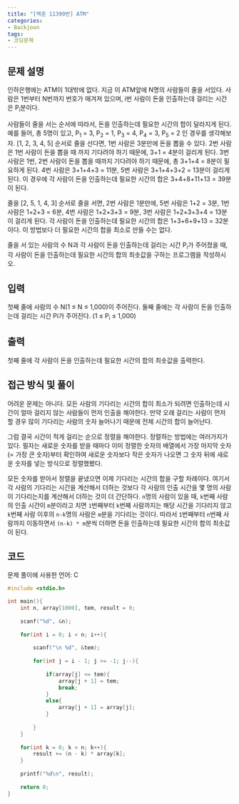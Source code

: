 ```yaml
---
title: "[백준 11399번] ATM"
categories:
- Backjoon
tags:
- 코딩문제
---
```


## 문제 설명

인하은행에는 ATM이 1대밖에 없다. 지금 이 ATM앞에 N명의 사람들이 줄을 서있다. 사람은 1번부터 N번까지 번호가 매겨져 있으며, i번 사람이 돈을 인출하는데 걸리는 시간은 P<sub>i</sub>분이다.

사람들이 줄을 서는 순서에 따라서, 돈을 인출하는데 필요한 시간의 합이 달라지게 된다. 예를 들어, 총 5명이 있고, P<sub>1</sub> = 3, P<sub>2</sub> = 1, P<sub>3</sub> = 4, P<sub>4</sub> = 3, P<sub>5</sub> = 2 인 경우를 생각해보자. [1, 2, 3, 4, 5] 순서로 줄을 선다면, 1번 사람은 3분만에 돈을 뽑을 수 있다. 2번 사람은 1번 사람이 돈을 뽑을 때 까지 기다려야 하기 때문에, 3+1 = 4분이 걸리게 된다. 3번 사람은 1번, 2번 사람이 돈을 뽑을 때까지 기다려야 하기 때문에, 총 3+1+4 = 8분이 필요하게 된다. 4번 사람은 3+1+4+3 = 11분, 5번 사람은 3+1+4+3+2 = 13분이 걸리게 된다. 이 경우에 각 사람이 돈을 인출하는데 필요한 시간의 합은 3+4+8+11+13 = 39분이 된다.

줄을 [2, 5, 1, 4, 3] 순서로 줄을 서면, 2번 사람은 1분만에, 5번 사람은 1+2 = 3분, 1번 사람은 1+2+3 = 6분, 4번 사람은 1+2+3+3 = 9분, 3번 사람은 1+2+3+3+4 = 13분이 걸리게 된다. 각 사람이 돈을 인출하는데 필요한 시간의 합은 1+3+6+9+13 = 32분이다. 이 방법보다 더 필요한 시간의 합을 최소로 만들 수는 없다.

줄을 서 있는 사람의 수 N과 각 사람이 돈을 인출하는데 걸리는 시간 P<sub>i</sub>가 주어졌을 때, 각 사람이 돈을 인출하는데 필요한 시간의 합의 최솟값을 구하는 프로그램을 작성하시오.

## 입력

첫째 줄에 사람의 수 N(1 ≤ N ≤ 1,000)이 주어진다. 둘째 줄에는 각 사람이 돈을 인출하는데 걸리는 시간 Pi가 주어진다. (1 ≤ P<sub>i</sub> ≤ 1,000)

## 출력

첫째 줄에 각 사람이 돈을 인출하는데 필요한 시간의 합의 최솟값을 출력한다.

## 접근 방식 및 풀이

어려운 문제는 아니다. 모든 사람의 기다리는 시간의 합이 최소가 되려면 인출하는데 시간이 얼마 걸리지 않는 사람들이 먼저 인출을 해야한다. 만약 오래 걸리는 사람이 먼저 할 경우 많이 기다리는 사람의 숫자 늘어나기 때문에 전체 시간의 합이 늘어난다.

그럼 결국 시간이 적게 걸리는 순으로 정렬을 해야한다. 정렬하는 방법에는 여러가지가 있다. 필자는 새로운 숫자를 받을 때마다 이미 정렬한 숫자의 배열에서 가장 마지막 숫자(= 가장 큰 숫자)부터 확인하여 새로운 숫자보다 작은 숫자가 나오면 그 숫자 뒤에 새로운 숫자를 넣는 방식으로 정렬했봤다.

모든 숫자를 받아서 정렬을 끝냈으면 이제 기다리는 시간의 합을 구할 차례이다. 여기서 각 사람의 기다리는 시간을 계산해서 더하는 것보다 각 사람의 인출 시간을 몇 명의 사람이 기다리는지를 계산해서 더하는 것이 더 간단하다. `n`명의 사람이 있을 때, `k`번째 사람의 인출 시간이 `m`분이라고 치면 `1`번째부터 `k`번째 사람까지는 해당 시간을 기다리지 않고 `k`번째 사람 이후의 `n-k`명의 사람은 `m`분을 기다리는 것이다. 따라서 `1`번째부터 `n`번째 사람까지 이동하면서 `(n-k) * m`분씩  더하면 돈을 인출하는데 필요한 시간의 합의 최솟값이 된다.

## 코드
문제 풀이에 사용한 언어: C

``` c
#include <stdio.h>

int main(){
    int n, array[1000], tem, result = 0;
    
    scanf("%d", &n);
    
    for(int i = 0; i < n; i++){
        
        scanf("\n %d", &tem);
        
        for(int j = i - 1; j >= -1; j--){
            
            if(array[j] <= tem){
                array[j + 1] = tem;
                break;
            }
            else{
                array[j + 1] = array[j];
            }
            
        }
    }
    
    for(int k = 0; k < n; k++){
        result += (n - k) * array[k];
    }
    
    printf("%d\n", result);
    
    return 0;
}
```
